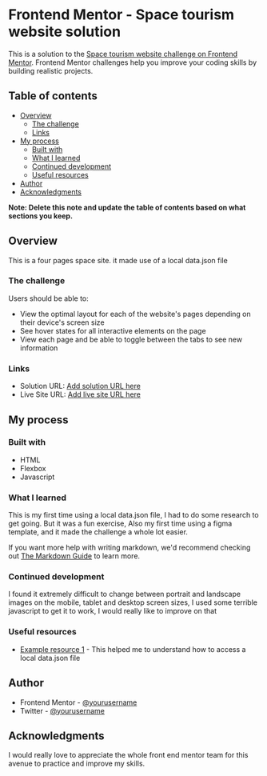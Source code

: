 # Frontend Mentor - Space tourism website solution

This is a solution to the [Space tourism website challenge on Frontend Mentor](https://www.frontendmentor.io/challenges/space-tourism-multipage-website-gRWj1URZ3). Frontend Mentor challenges help you improve your coding skills by building realistic projects.

## Table of contents

- [Overview](#overview)
  - [The challenge](#the-challenge)
  - [Links](#links)
- [My process](#my-process)
  - [Built with](#built-with)
  - [What I learned](#what-i-learned)
  - [Continued development](#continued-development)
  - [Useful resources](#useful-resources)
- [Author](#author)
- [Acknowledgments](#acknowledgments)

**Note: Delete this note and update the table of contents based on what sections you keep.**

## Overview

This is a four pages space site. it made use of a local data.json file

### The challenge

Users should be able to:

- View the optimal layout for each of the website's pages depending on their device's screen size
- See hover states for all interactive elements on the page
- View each page and be able to toggle between the tabs to see new information

### Links

- Solution URL: [Add solution URL here](https://github.com/FubarTechA/space-site)
- Live Site URL: [Add live site URL here](https://space-tourism-fubar.netlify.app/)

## My process

### Built with

- HTML
- Flexbox
- Javascript

### What I learned

This is my first time using a local data.json file, I had to do some research to get going. But it was a fun exercise, Also my first time using a figma template, and it made the challenge a whole lot easier.

If you want more help with writing markdown, we'd recommend checking out [The Markdown Guide](https://www.markdownguide.org/) to learn more.

### Continued development

I found it extremely difficult to change between portrait and landscape images on the mobile, tablet and desktop screen sizes, I used some terrible javascript to get it to work, I would really like to improve on that

### Useful resources

- [Example resource 1](https://www.youtube.com/watch?v=1tVCwv_BX2M&t=13s) - This helped me to understand how to access a local data.json file

## Author

- Frontend Mentor - [@yourusername](https://www.frontendmentor.io/profile/FubarTechA)
- Twitter - [@yourusername](https://www.twitter.com/@fubar4kt)

## Acknowledgments

I would really love to appreciate the whole front end mentor team for this avenue to practice and improve my skills.
